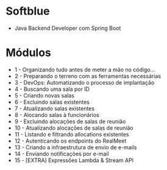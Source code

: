 # Softblue
* Java Backend Developer com Spring Boot

# Módulos
* 1 - Organizando tudo antes de meter a mão no código...
* 2 - Preparando o terreno com as ferramentas necessárias
* 3 - DevOps: Automatizando o processo de implantação
* 4 - Buscando uma sala por ID
* 5 - Criando novas salas
* 6 - Excluindo salas existentes
* 7 - Atualizando salas existentes
* 8 - Alocando salas à funcionários
* 9 - Excluindo alocações de salas de reunião
* 10 - Atualizando alocações de salas de reunião
* 11 - Listando e filtrando allocations existentes
* 12 - Autenticando os endpoints do RealMeet
* 13 - Criando a infraestrutura de envio de e-mails
* 14 - Enviando notificações por e-mail
* 15 - [EXTRA] Expressões Lambda & Stream API